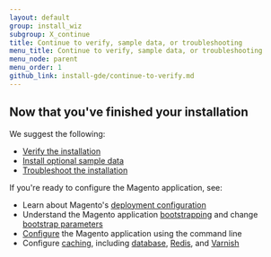 ```yaml
---
layout: default
group: install_wiz 
subgroup: X_continue
title: Continue to verify, sample data, or troubleshooting
menu_title: Continue to verify, sample data, or troubleshooting
menu_node: parent
menu_order: 1
github_link: install-gde/continue-to-verify.md
---
```


## Now that you've finished your installation
We suggest the following:

*	<a href="{{ site.gdeurl }}install-gde/install/verify.html">Verify the installation</a>
*	<a href="{{ site.gdeurl }}install-gde/install/sample-data.html">Install optional sample data</a>
*	<a href="{{ site.gdeurl }}install-gde/trouble/tshoot.html">Troubleshoot the installation</a>

If you're ready to configure the Magento application, see:

*	Learn about Magento's <a href="{{ site.gdeurl }}config-guide/config/config-php.html">deployment configuration</a>
*	Understand the Magento application <a href="{{ site.gdeurl }}config-guide/bootstrap/magento-bootstrap.html">bootstrapping</a> and change <a href="{{ site.gdeurl }}config-guide/bootstrap/magento-how-to-set.html">bootstrap parameters</a>
*	<a href="{{ site.gdeurl }}config-guide/cli/config-cli.html">Configure</a> the Magento application using the command line
*	Configure <a href="{{ site.gdeurl }}config-guide/config/caching.html">caching</a>, including <a href="{{ site.gdeurl }}config-guide/database/database.html">database</a>, <a href="{{ site.gdeurl }}config-guide/redis/config-redis.html">Redis</a>, and <a href="{{ site.gdeurl }}config-guide/varnish/config-varnish.html">Varnish</a>

